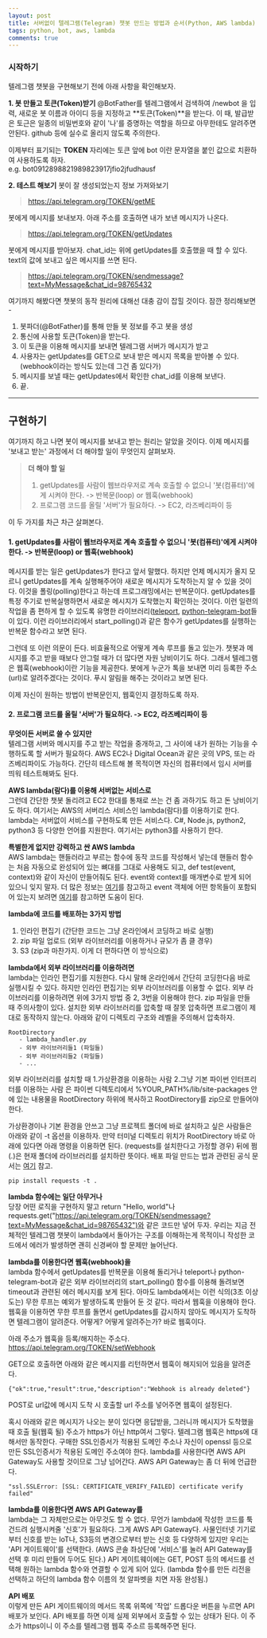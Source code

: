 ```yaml
---
layout: post
title: 서버없이 텔레그램(Telegram) 챗봇 만드는 방법과 순서(Python, AWS lambda)
tags: python, bot, aws, lambda
comments: true
---
```

  
### 시작하기
텔레그램 챗봇을 구현해보기 전에 아래 사항을 확인해보자. 
  
**1. 봇 만들고 토큰(Token)받기**
@BotFather를 텔레그램에서 검색하여 /newbot 을 입력, 새로운 봇 이름과 아이디 등을 지정하고 **토큰(Token)**을 받는다. 이 때, 발급받은 토근은 일종의 비밀번호와 같이 '나'를 증명하는 역할을 하므로 아무한테도 알려주면 안된다. github 등에 실수로 올리지 않도록 주의한다.  

이제부터 표기되는 **TOKEN** 자리에는 토큰 앞에 bot 이란 문자열을 붙인 값으로 치환하여 사용하도록 하자.   
e.g. bot0912898821989823917jfio2jfudhausf
  
**2. 테스트 해보기**
봇이 잘 생성되었는지 정보 가져와보기
> https://api.telegram.org/TOKEN/getME

봇에게 메시지를 보내보자. 아래 주소를 호출하면 내가 보낸 메시지가 나온다.
> https://api.telegram.org/TOKEN/getUpdates

봇에게 메시지를 받아보자. chat_id는 위에 getUpdates를 호출했을 때 할 수 있다.  
text의 값에 보내고 싶은 메시지를 쓰면 된다.
> https://api.telegram.org/TOKEN/sendmessage?text=MyMessage&chat_id=98765432
  
여기까지 해봤다면 챗봇의 동작 원리에 대해선 대충 감이 잡힐 것이다. 잠깐 정리해보면 -
  
1. 봇파더(@BotFather)를 통해 만들 봇 정보를 주고 봇을 생성
2. 통신에 사용할 토큰(Token)을 받는다.
3. 이 토큰을 이용해 메시지를 보내면 텔레그램 서버가 메시지가 받고
4. 사용자는 getUpdates를 GET으로 보내 받은 메시지 목록을 받아볼 수 있다. (webhook이라는 방식도 있는데 그건 좀 있다가)
5. 메시지를 보낼 때는 getUpdates에서 확인한 chat_id를 이용해 보낸다.
6. 끝.
  
---
  
## 구현하기
여기까지 하고 나면 봇이 메시지를 보내고 받는 원리는 알았을 것이다. 이제 메시지를 '보내고 받는' 과정에서 더 해야할 일이 무엇인지 살펴보자.
  
> **더 해야 할 일**
> 1. getUpdates를 사람이 웹브라우저로 계속 호출할 수 없으니 '봇(컴퓨터)'에게 시켜야 한다. -> 반복문(loop) or 웹훅(webhook)
> 2. 프로그램 코드를 올릴 '서버'가 필요하다. -> EC2, 라즈베리파이 등
  
이 두 가지를 차근 차근 살펴본다.
  
#### 1. getUpdates를 사람이 웹브라우저로 계속 호출할 수 없으니 '봇(컴퓨터)'에게 시켜야 한다. -> 반복문(loop) or 웹훅(webhook)
메시지를 받는 일은 getUpdates가 한다고 앞서 말했다. 하지만 언제 메시지가 올지 모르니 getUpdates를 계속 실행해주어야 새로운 메시지가 도착하는지 알 수 있을 것이다. 이것을 폴링(polling)한다고 하는데 프로그래밍에서는 반복문이다. getUpdates를 특정 주기로 반복실행하면서 새로운 메시지가 도착했는지 확인하는 것이다. 이런 일련의 작업을 좀 편하게 할 수 있도록 유명한 라이브러리([teleport](https://github.com/gravitational/teleport), [python-telegram-bot](https://github.com/python-telegram-bot/python-telegram-bot)들이 있다. 이런 라이브러리에서 start_polling()과 같은 함수가 getUpdates를 실행하는 반복문 함수라고 보면 된다.  
  
그런데 또 이런 의문이 든다. 비효율적으로 어떻게 계속 루프를 돌고 있는가. 챗봇과 메시지를 주고 받을 때보다 안그럴 때가 더 많다면 자원 낭비이기도 하다. 그래서 텔레그램은 웹훅(webhook)이란 기능을 제공한다. 봇에게 누군가 톡을 보내면 미리 등록한 주소(url)로 알려주겠다는 것이다. 푸시 알림을 해주는 것이라고 보면 된다.   
  
이제 자신이 원하는 방법이 반복문인지, 웹훅인지 결정하도록 하자.
  
#### 2. 프로그램 코드를 올릴 '서버'가 필요하다. -> EC2, 라즈베리파이 등  
**무엇이든 서버로 쓸 수 있지만**  
텔레그램 서버와 메시지를 주고 받는 작업을 중개하고, 그 사이에 내가 원하는 기능을 수행하도록 할 서버가 필요하다. AWS EC2나 Digital Ocean과 같은 곳의 VPS, 또는 라즈베리파이도 가능하다. 간단히 테스트해 볼 목적이면 자신의 컴퓨터에서 임시 서버를 띄워 테스트해봐도 된다.
  
**AWS lambda(람다)를 이용해 서버없는 서비스로**  
그런데 간단한 챗봇 돌리려고 EC2 한대를 통채로 쓰는 건 좀 과하기도 하고 돈 낭비이기도 하다. 여기서는 AWS의 서버리스 서비스인 lambda(람다)를 이용하기로 한다. lambda는 서버없이 서비스를 구현하도록 만든 서비스다. C#, Node.js, python2, python3 등 다양한 언어를 지원한다. 여기서는 python3를 사용하기 한다.
  
**특별한게 없지만 강력하고 싼 AWS lambda**  
AWS lambda는 핸들러라고 부르는 함수에 동작 코드를 작성해서 넣는데 핸들러 함수는 처음 자동으로 완성되어 있는 뼈대를 그대로 사용해도 되고, def test(event, context)와 같이 자신이 만들어줘도 된다. event와 context를 매개변수로 받게 되어 있으니 잊지 말자. 더 많은 정보는 [여기](https://docs.aws.amazon.com/ko_kr/lambda/latest/dg/python-context-object.html)를 참고하고 event 객체에 어떤 항목들이 포함되어 있는지 보려면 [여기](https://jwkcp.github.io/2018/03/07/aws-lambda-event-object/)를 참고하면 도움이 된다. 
  
**lambda에 코드를 배포하는 3가지 방법**  
1. 인라인 편집기 (간단한 코드는 그냥 온라인에서 코딩하고 바로 실행)
2. zip 파일 업로드 (외부 라이브러리를 이용하거나 규모가 좀 클 경우)
3. S3 (zip과 마찬가지. 이게 더 편하다면 이 방식으로)

**lambda에서 외부 라이브러리를 이용하려면**  
lambda는 인라인 편집기를 지원한다. 다시 말해 온라인에서 간단히 코딩한다음 바로 실행시킬 수 있다. 하지만 인라인 편집기는 외부 라이브러리를 이용할 수 없다. 외부 라이브러리를 이용하려면 위에 3가지 방법 중 2, 3번을 이용해야 한다. zip 파일을 만들 때 주의사항이 있다. 설치한 외부 라이브러리를 압축할 때 잘못 압축하면 프로그램이 제대로 동작하지 않는다. 아래와 같이 디렉토리 구조와 레벨을 주의해서 압축하자.
  
~~~
RootDirectory
   - lambda_handler.py
   - 외부 라이브러리들1 (파일들)
   - 외부 라이브러리들2 (파일들)
   - ...
~~~
  
외부 라이브러리를 설치할 때 1.가상환경을 이용하는 사람 2.그냥 기본 파이썬 인터프리터를 이용하는 사람 은 파이썬 디렉토리에서 %YOUR_PATH%/lib/site-packages 안에 있는 내용물을 RootDirectory 하위에 복사하고 RootDirectory를 zip으로 만들어야 한다. 
  
가상환경이나 기본 환경을 안쓰고 그냥 프로젝트 폴더에 바로 설치하고 싶은 사람들은 아래와 같이 -t 옵션을 이용하자. 만약 터미널 디렉토리 위치가 RootDirectory 바로 아래에 있다면 아래 명령을 이용하면 된다. (requests를 설치한다고 가정할 경우) 뒤에 쩜(.)은 현재 폴더에 라이브러리를 설치하란 뜻이다. 배포 파일 만드는 법과 관련된 공식 문서는 [여기](https://docs.aws.amazon.com/ko_kr/lambda/latest/dg/lambda-python-how-to-create-deployment-package.html) 참고.
  
~~~
pip install requests -t .
~~~

**lambda 함수에는 일단 아무거나**  
당장 어떤 로직을 구현하지 말고 return "Hello, world"나 requests.get("https://api.telegram.org/TOKEN/sendmessage?text=MyMessage&chat_id=98765432")와 같은 코드만 넣어 두자. 우리는 지금 전체적인 텔레그램 챗봇이 lambda에서 돌아가는 구조를 이해하는게 목적이니 작성한 코드에서 에러가 발생하면 괜히 신경써야 할 문제만 늘어난다.
    
**lambda를 이용한다면 웹훅(webhook)을**  
lambda 함수에서 getUpdates를 반복문을 이용해 돌리거나 teleport나 python-telegram-bot과 같은 외부 라이브러리의 start_polling() 함수를 이용해 돌려보면 timeout과 관련된 에러 메시지를 보게 된다. 아마도 lambda에서는 이런 식의(3초 이상 도는) 무한 루프는 예외가 발생하도록 만들어 둔 것 같다. 따라서 웹훅을 이용해야 한다. 웹훅을 이용하면 무한 루프를 돌면서 getUpdates를 감시하지 않아도 메시지가 도착하면 텔레그램이 알려준다. 어떻게? 어떻게 알려주는가? 바로 웹훅이다.
  
아래 주소가 웹훅을 등록/해지하는 주소다.  
https://api.telegram.org/TOKEN/setWebhook  
  
GET으로 호출하면 아래와 같은 메시지를 리턴하면서 웹훅이 해지되어 있음을 알려준다.
~~~
{"ok":true,"result":true,"description":"Webhook is already deleted"}
~~~

POST로 url값에 메시지 도착 시 호출할 url 주소를 넣어주면 웹훅이 설정된다.
  
혹시 아래와 같은 메시지가 나오는 분이 있다면 응답받을, 그러니까 메시지가 도착했을 때 호출 될(웹훅 될) 주소가 https가 아닌 http여서 그렇다. 텔레그램 웹훅은 https에 대해서만 동작한다. 구매한 SSL인증서가 적용된 도메인 주소나 자신이 openssl 등으로 만든 SSL인증서가 적용된 도메인 주소여야 한다. lambda를 사용한다면 AWS API Gateway도 사용할 것이므로 그냥 넘어간다. AWS API Gateway는 좀 더 뒤에 언급한다.
  
~~~  
"ssl.SSLError: [SSL: CERTIFICATE_VERIFY_FAILED] certificate verify failed"
~~~
  
**lambda를 이용한다면 AWS API Gateway를**  
lambda는 그 자체만으로는 아무것도 할 수 없다. 무언가 lambda에 작성한 코드를 툭 건드려 실행시켜줄 '신호'가 필요하다. 그게 AWS API Gateway다. 사물인터넷 기기로부터 신호를 받는 IoT나, S3등의 변경으로부터 받는 신호 등 다양하게 있지만 우리는 'API 게이트웨이'를 선택한다. (AWS 콘솔 좌상단에 '서비스'를 눌러 API Gateway를 선택 후 미리 만들어 두어도 된다.) API 게이트웨이에는 GET, POST 등의 메서드를 선택해 원하는 lambda 함수와 연결할 수 있게 되어 있다. (lambda 함수를 만든 리전을 선택하고 하단의 lambda 함수 이름의 첫 알파벳을 치면 자동 완성됨.)  
  
**API 배포**  
이렇게 만든 API 게이트웨이의 메서드 목록 위쪽에 '작업' 드롭다운 버튼을 누르면 API 배포가 보인다. API 배포를 하면 이제 실제 외부에서 호출할 수 있는 상태가 된다. 이 주소가 https이니 이 주소를 텔레그램 웹훅 주소르 등록해주면 된다.
  